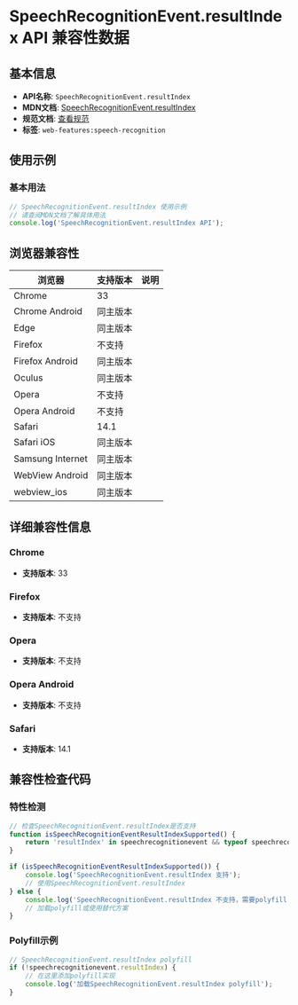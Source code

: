 # SpeechRecognitionEvent.resultIndex API 兼容性数据

## 基本信息

- **API名称**: `SpeechRecognitionEvent.resultIndex`
- **MDN文档**: [SpeechRecognitionEvent.resultIndex](https://developer.mozilla.org/docs/Web/API/SpeechRecognitionEvent/resultIndex)
- **规范文档**: [查看规范](https://webaudio.github.io/web-speech-api/#dom-speechrecognitionevent-resultindex)
- **标签**: `web-features:speech-recognition`

## 使用示例

### 基本用法

```javascript
// SpeechRecognitionEvent.resultIndex 使用示例
// 请查阅MDN文档了解具体用法
console.log('SpeechRecognitionEvent.resultIndex API');
```

## 浏览器兼容性

| 浏览器 | 支持版本 | 说明 |
|--------|----------|------|
| Chrome | 33 |  |
| Chrome Android | 同主版本 |  |
| Edge | 同主版本 |  |
| Firefox | 不支持 |  |
| Firefox Android | 同主版本 |  |
| Oculus | 同主版本 |  |
| Opera | 不支持 |  |
| Opera Android | 不支持 |  |
| Safari | 14.1 |  |
| Safari iOS | 同主版本 |  |
| Samsung Internet | 同主版本 |  |
| WebView Android | 同主版本 |  |
| webview_ios | 同主版本 |  |

## 详细兼容性信息

### Chrome

- **支持版本**: 33

### Firefox

- **支持版本**: 不支持

### Opera

- **支持版本**: 不支持

### Opera Android

- **支持版本**: 不支持

### Safari

- **支持版本**: 14.1

## 兼容性检查代码

### 特性检测

```javascript
// 检查SpeechRecognitionEvent.resultIndex是否支持
function isSpeechRecognitionEventResultIndexSupported() {
    return 'resultIndex' in speechrecognitionevent && typeof speechrecognitionevent.resultIndex === 'function';
}

if (isSpeechRecognitionEventResultIndexSupported()) {
    console.log('SpeechRecognitionEvent.resultIndex 支持');
    // 使用SpeechRecognitionEvent.resultIndex
} else {
    console.log('SpeechRecognitionEvent.resultIndex 不支持，需要polyfill');
    // 加载polyfill或使用替代方案
}
```

### Polyfill示例

```javascript
// SpeechRecognitionEvent.resultIndex polyfill
if (!speechrecognitionevent.resultIndex) {
    // 在这里添加polyfill实现
    console.log('加载SpeechRecognitionEvent.resultIndex polyfill');
}
```

